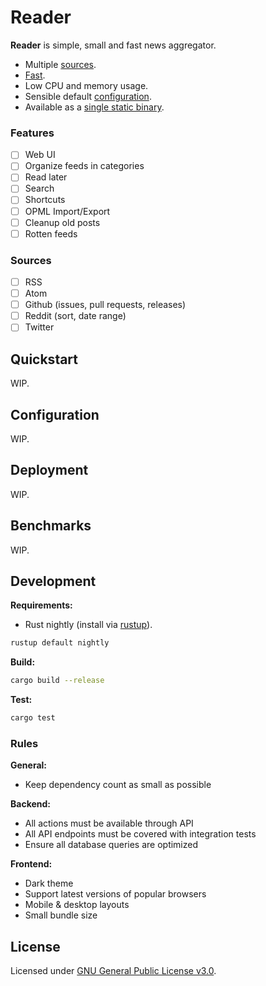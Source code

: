 Reader
======

**Reader** is simple, small and fast news aggregator.

* Multiple [sources](#sources).
* [Fast](#benchmarks).
* Low CPU and memory usage.
* Sensible default [configuration](#configuration).
* Available as a [single static binary](#deployment).

### Features

- [ ] Web UI
- [ ] Organize feeds in categories
- [ ] Read later
- [ ] Search
- [ ] Shortcuts
- [ ] OPML Import/Export
- [ ] Cleanup old posts
- [ ] Rotten feeds

### Sources

- [ ] RSS
- [ ] Atom
- [ ] Github (issues, pull requests, releases)
- [ ] Reddit (sort, date range)
- [ ] Twitter

## Quickstart

WIP.

## Configuration

WIP.

## Deployment

WIP.

## Benchmarks

WIP.

## Development

**Requirements:**

* Rust nightly (install via [rustup](https://rustup.rs/)).

```sh
rustup default nightly
```

**Build:**

```sh
cargo build --release
```

**Test:**

```sh
cargo test 
```

### Rules

**General:**

* Keep dependency count as small as possible

**Backend:**

* All actions must be available through API
* All API endpoints must be covered with integration tests
* Ensure all database queries are optimized 

**Frontend:**

* Dark theme
* Support latest versions of popular browsers
* Mobile & desktop layouts
* Small bundle size

## License

Licensed under [GNU General Public License v3.0](https://github.com/FylmTM/Reader/blob/master/LICENSE).
